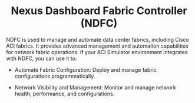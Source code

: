 <h1 align="center">Nexus Dashboard Fabric Controller (NDFC)</h1>

NDFC is used to manage and automate data center fabrics, including Cisco ACI fabrics. It provides advanced management and automation capabilities for network fabric operations. If your ACI Simulator environment integrates with NDFC, you can use it to:

- Automate Fabric Configuration: Deploy and manage fabric configurations programmatically.

- Network Visibility and Management: Monitor and manage network health, performance, and configurations.

